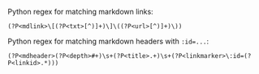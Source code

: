 Python regex for matching markdown links:

```regexp
(?P<mdlink>\[(?P<txt>[^)]+)\]\((?P<url>[^)]+)\))
```

Python regex for matching markdown headers with `:id=...`:

```regexp
(?P<mdheader>(?P<depth>#+)\s+(?P<title>.+)\s+(?P<linkmarker>\:id=(?P<linkid>.*)))
```
